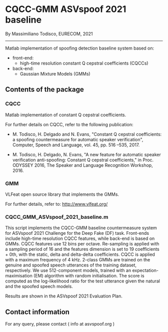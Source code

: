 # CQCC-GMM ASVspoof 2021 baseline

By Massimiliano Todisco, EURECOM, 2021

------

Matlab implementation of spoofing detection baseline system based on:
- front-end:
    - high-time resolution constant Q cepstral coefficients (CQCCs)
- back-end:
    - Gaussian Mixture Models (GMMs)

## Contents of the package

### CQCC
Matlab implementation of constant Q cepstral coefficients.

For further details on CQCC, refer to the following publication:

- M. Todisco, H. Delgado and N. Evans, "Constant Q cepstral coefficients: a spoofing countermeasure for automatic speaker verification", Computer, Speech and Language, vol. 45, pp. 516 –535, 2017.

- M. Todisco, H. Delgado, N. Evans, "A new feature for automatic speaker verification anti-spoofing: Constant Q cepstral coefficients," in Proc. ODYSSEY 2016, The Speaker and Language Recognition Workshop, 2016.

### GMM
VLFeat open source library that implements the GMMs.

For further details, refer to:
http://www.vlfeat.org/

### CQCC_GMM_ASVspoof_2021_baseline.m
This script implements the CQCC-GMM baseline countermeasure system for ASVspoof 2021 Challenge for the Deep Fake (DF) task.
Front-ends include high-time resolution CQCC features, while back-end is based on GMMs.
CQCC features use 12 bins per octave. Re-sampling is applied with a sampling period of 16 and the features dimension is set to 19 coefficients + 0th, with the static, delta and delta-delta coefficients. CQCC is applied with a maximum frequency of 4 kHz.
2-class GMMs are trained on the genuine and spoofed speech utterances of the training dataset, respectively. We use 512-component models, trained with an expectation-maximisation (EM) algorithm with random initialisation. The score is computed as the log-likelihood ratio for the test utterance given the natural and the spoofed speech models.

Results are shown in the ASVspoof 2021 Evaluation Plan.

## Contact information
For any query, please contact ( info at asvspoof.org )

